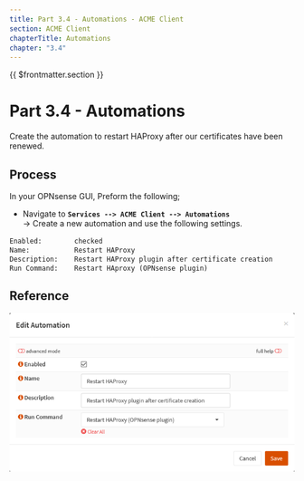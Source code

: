 ```yaml
---
title: Part 3.4 - Automations - ACME Client
section: ACME Client
chapterTitle: Automations
chapter: "3.4"
---
```


{{ $frontmatter.section }}
# Part 3.4 - Automations

Create the automation to restart HAProxy after our certificates have been renewed.

## Process

In your OPNsense GUI, Preform the following;

- Navigate to **`Services --> ACME Client --> Automations`**  
  -> Create a new automation and use the following settings.

```text{5}
Enabled:        checked
Name:           Restart HAProxy
Description:    Restart HAProxy plugin after certificate creation
Run Command:    Restart HAproxy (OPNsense plugin)  
```


## Reference
![P003-004-ACME-Automations](assets/P003-004-ACME-Automations.png)
